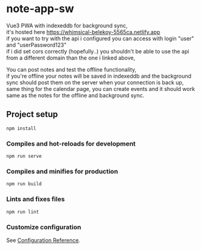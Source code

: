 # note-app-sw
Vue3 PWA with indexeddb for background sync, <br>
it's hosted here https://whimsical-belekoy-5565ca.netlify.app <br>
if you want to try with the api i configured you can access with login "user" and "userPassword123" <br>
if i did set cors correctly (hopefully..) you shouldn't be able to use the api from a different domain than the one i linked above,<br>

You can post notes and test the offline functionality,<br>
if you're offline your notes will be saved in indexeddb and the background sync should post them on the server when your connection is back up,<br>
same thing for the calendar page, you can create events and it should work same as the notes for the offline and background sync.
## Project setup
```
npm install
```

### Compiles and hot-reloads for development
```
npm run serve
```

### Compiles and minifies for production
```
npm run build
```

### Lints and fixes files
```
npm run lint
```

### Customize configuration
See [Configuration Reference](https://cli.vuejs.org/config/).
